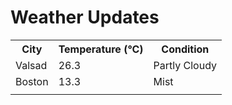 # Weather Updates

<!-- WEATHER-UPDATE-START -->
<table><tr><th>City</th><th>Temperature (°C)</th><th>Condition</th></tr><tr><td>Valsad</td><td>26.3</td><td>Partly Cloudy</td></tr><tr><td>Boston</td><td>13.3</td><td>Mist</td></tr><tr><td></td><td></td><td></td></tr></table>
<!-- WEATHER-UPDATE-END -->
